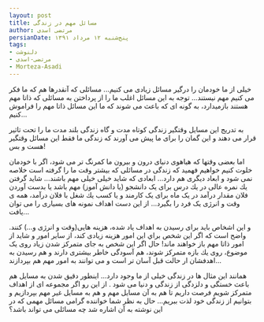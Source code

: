 ```yaml
---
layout: post
title: مسائل مهم در زندگی
author: مرتضی اسدی
persianDate: پنج‌شنبه ۱۲ مرداد ۱۳۹۱
tags:
- دلنوشت
- مرتضی-اسدی
- Morteza-Asadi
---
```


خیلى از ما خودمان را درگير مسائل زيادى می کنيم... مسائلى كه آنقدرها هم كه ما فكر می كنيم مهم نيستند...
توجه به اين مسائل اغلب ما را از پرداختن به مسائلی که ذاتا مهم هستند بازميدارد، به گونه اى كه باعث می شوند كه ما این مسائل ذاتا مهم را فراموش كنيم...


به تدریج اين مسايل وقتگیر زندگى كوتاه مدت و گاه زندگی بلند مدت ما را تحت تاثير قرار می دهند و اين گمان را براى ما پيش می آورند كه زندگى ما فقط این مسائل وقتگیر هست و بس!

اما بعضى وقتها كه هياهوى دنياى درون و بيرون ما كمرنگ تر می شود، اگر با خودمان خلوت كنيم خواهيم فهميد كه زندگى در مسائلی که بیشتر وقت ما را گرفته است خلاصه نمى شود و ابعاد ديگرى هم دارد...
ابعادی که شايد خيلى خیلی مهم باشند...
شايد گرفتن يك نمره عالی در يك درس برای یک دانشجو (یا دانش آموز) مهم باشد يا بدست آوردن فلان مقدار درآمد در یک ماه برای یک کارمند و یا كسب يك شغل با فلان درآمد، همه ی وقت و انرژی یک فرد را بگیرد... از این دست اهداف نمونه های بسیاری را می توان یافت...

و اين اشخاص بايد برای رسيدن به اهداف یاد شده، هزينه هايی(وقت و انرژی و...) كنند. واضح است كه اگر اين شخص براي اين امور هزينه زيادى كند، از ساير امور و شايد از امور ذاتا مهم باز خواهند ماند!
حال اگر اين شخص به جاى متمركز شدن زياد روى یک موضوع، روى يك بازه متمرکز شوند، هم آسودگى خاطر بيشتری دارند و هم رسيدن به اهدفشان ار حالت قبل آسان تر است و می توانند به امور مهم هم بپردازند...

همانند اين مثال ها در زندگى خيلى از ما وجود دارد...
اينطور دقيق شدن به مسايل هم باعث خستگى و دلزدگى از زندگی و دنیا می شود . از اين رو اگر مجموعه ای از اهداف متمركز شويم فرصت داريم تا هم به آن مسايل مهم و هم به مسایل غیر مهم بپردازیم و بتوانیم از زندگی خود لذت ببریم...
حال به نظر شما خواننده گرامى مسائل مهمی که در این نوشته به آن اشاره شد چه مسائلی می تواند باشد؟
